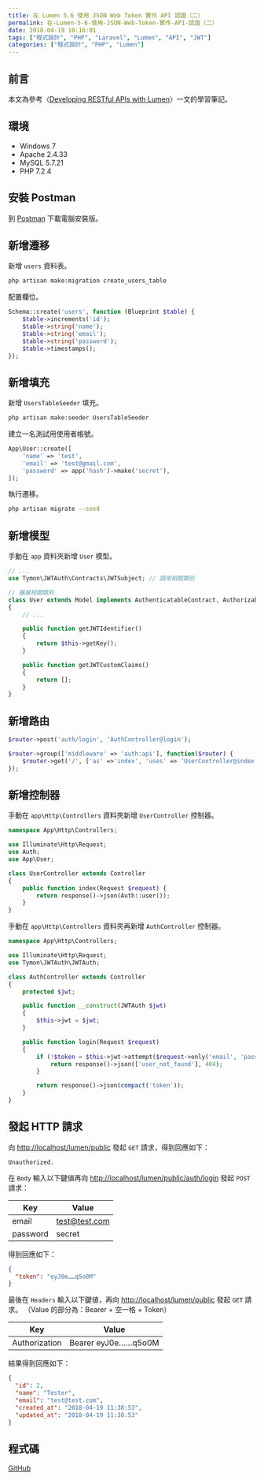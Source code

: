 ```yaml
---
title: 在 Lumen 5.6 使用 JSON Web Token 實作 API 認證（二）
permalink: 在-Lumen-5-6-使用-JSON-Web-Token-實作-API-認證（二）
date: 2018-04-19 10:16:01
tags: ["程式設計", "PHP", "Laravel", "Lumen", "API", "JWT"]
categories: ["程式設計", "PHP", "Lumen"]
---
```


## 前言

本文為參考〈[Developing RESTful APIs with Lumen](https://auth0.com/blog/developing-restful-apis-with-lumen/)〉一文的學習筆記。

## 環境

- Windows 7
- Apache 2.4.33
- MySQL 5.7.21
- PHP 7.2.4

## 安裝 Postman

到 [Postman](https://www.getpostman.com/) 下載電腦安裝版。

## 新增遷移

新增 `users` 資料表。

```BASH
php artisan make:migration create_users_table
```

配置欄位。

```PHP
Schema::create('users', function (Blueprint $table) {
    $table->increments('id');
    $table->string('name');
    $table->string('email');
    $table->string('password');
    $table->timestamps();
});
```

## 新增填充

新增 `UsersTableSeeder` 填充。

```BASH
php artisan make:seeder UsersTableSeeder
```

建立一名測試用使用者帳號。

```PHP
App\User::create([
    'name' => 'test',
    'email' => 'test@gmail.com',
    'password' => app('hash')->make('secret'),
]);
```

執行遷移。

```BASH
php artisan migrate --seed
```

## 新增模型

手動在 `app` 資料夾新增 `User` 模型。

```PHP
// ...
use Tymon\JWTAuth\Contracts\JWTSubject; // 調用相關類別

// 擴展相關類別
class User extends Model implements AuthenticatableContract, AuthorizableContract, JWTSubject
{
    // ...

    public function getJWTIdentifier()
    {
        return $this->getKey();
    }

    public function getJWTCustomClaims()
    {
        return [];
    }
}
```

## 新增路由

```PHP
$router->post('auth/login', 'AuthController@login');

$router->group(['middleware' => 'auth:api'], function($router) {
    $router->get('/', ['as' =>'index', 'uses' => 'UserController@index']);
});
```

## 新增控制器

手動在 `app\Http\Controllers` 資料夾新增 `UserController` 控制器。

```PHP
namespace App\Http\Controllers;

use Illuminate\Http\Request;
use Auth;
use App\User;

class UserController extends Controller
{
    public function index(Request $request) {
        return response()->json(Auth::user());
    }
}
```

手動在 `app\Http\Controllers` 資料夾再新增 `AuthController` 控制器。

```PHP
namespace App\Http\Controllers;

use Illuminate\Http\Request;
use Tymon\JWTAuth\JWTAuth;

class AuthController extends Controller
{
    protected $jwt;

    public function __construct(JWTAuth $jwt)
    {
        $this->jwt = $jwt;
    }

    public function login(Request $request)
    {
        if (!$token = $this->jwt->attempt($request->only('email', 'password'))) {
            return response()->json(['user_not_found'], 404);
        }

        return response()->json(compact('token'));
    }
}
```

## 發起 HTTP 請求

向 <http://localhost/lumen/public> 發起 `GET` 請求，得到回應如下：

```TEXT
Unauthorized.
```

在 `Body` 輸入以下鍵値再向 <http://localhost/lumen/public/auth/login> 發起 `POST` 請求：

| Key | Value |
| --- | --- |
| email | test@test.com |
| password | secret |

得到回應如下：

```JSON
{
  "token": "eyJ0e……q5o0M"
}
```

最後在 `Headers` 輸入以下鍵値，再向 <http://localhost/lumen/public> 發起 `GET` 請求。
（Value 的部分為：Bearer + 空一格 + Token）

| Key | Value |
| --- | --- |
| Authorization | Bearer eyJ0e……q5o0M |

結果得到回應如下：

```JSON
{
  "id": 2,
  "name": "Tester",
  "email": "test@test.com",
  "created_at": "2018-04-19 11:38:53",
  "updated_at": "2018-04-19 11:38:53"
}
```

## 程式碼

[GitHub](https://github.com/memochou1993/jwt-lumen)
